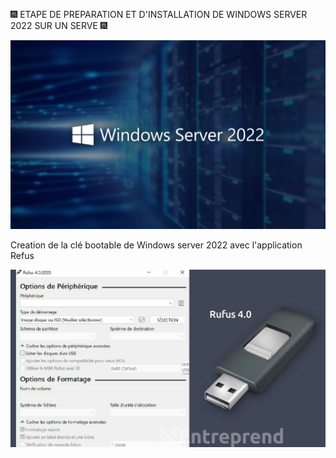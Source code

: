 
🎆 ETAPE DE PREPARATION ET D'INSTALLATION DE WINDOWS SERVER 2022 SUR UN SERVE 🎆

<img src=images/windows-server-2022.webp width='' height='' > </img>

Creation de la clé bootable de Windows server 2022 avec l'application Refus

<img src=images/Rufus-4.0.webp width='' height='' > </img>
